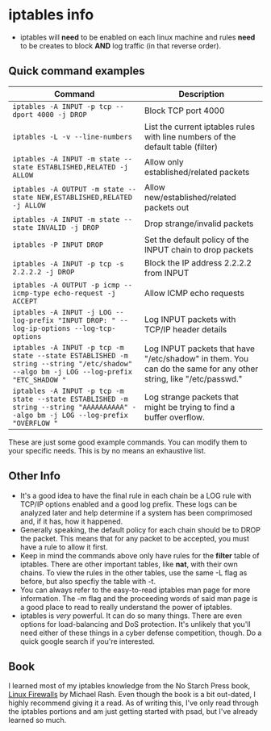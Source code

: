 # iptables info
- iptables will **need** to be enabled on each linux machine and rules **need** to be creates to block **AND** log traffic (in that reverse order). 

## Quick command examples
| Command | Description |
| ----- | ----- |
| `iptables -A INPUT -p tcp --dport 4000 -j DROP` | Block TCP port 4000 |
| `iptables -L -v --line-numbers` | List the current iptables rules with line numbers of the default table (filter) |
| `iptables -A INPUT -m state --state ESTABLISHED,RELATED -j ALLOW` | Allow only established/related packets |
| `iptables -A OUTPUT -m state --state NEW,ESTABLISHED,RELATED -j ALLOW` | Allow new/established/related packets out |
| `iptables -A INPUT -m state --state INVALID -j DROP` | Drop strange/invalid packets |
| `iptables -P INPUT DROP` | Set the default policy of the INPUT chain to drop packets | 
| `iptables -A INPUT -p tcp -s 2.2.2.2 -j DROP` | Block the IP address 2.2.2.2 from INPUT | 
| `iptables -A OUTPUT -p icmp --icmp-type echo-request -j ACCEPT` | Allow ICMP echo requests | 
| `iptables -A INPUT -j LOG --log-prefix "INPUT DROP: " --log-ip-options --log-tcp-options` | Log INPUT packets with TCP/IP header details | 
| `iptables -A INPUT -p tcp -m state --state ESTABLISHED -m string --string "/etc/shadow" --algo bm -j LOG --log-prefix "ETC_SHADOW "` | Log INPUT packets that have "/etc/shadow" in them. You can do the same for any other string, like "/etc/passwd." |
| `iptables -A INPUT -p tcp -m state --state ESTABLISHED -m string --string "AAAAAAAAAA" --algo bm -j LOG --log-prefix "OVERFLOW "` | Log strange packets that might be trying to find a buffer overflow. | 

These are just some good example commands. You can modify them to your specific needs. This is by no means an exhaustive list. 

## Other Info

- It's a good idea to have the final rule in each chain be a LOG rule with TCP/IP options enabled and a good log prefix. These logs can be analyzed later and help determine if a system has been comprimosed and, if it has, how it happened. 
- Generally speaking, the default policy for each chain should be to DROP the packet. This means that for any packet to be accepted, you must have a rule to allow it first. 
- Keep in mind the commands above only have rules for the **filter** table of iptables. There are other important tables, like **nat**, with their own chains. To view the rules in the other tables, use the same -L flag as before, but also specfiy the table with -t. 
- You can always refer to the easy-to-read iptables man page for more information. The -m flag and the proceeding words of said man page is a good place to read to really understand the power of iptables. 
- iptables is *very* powerful. It can do so many things. There are even options for load-balancing and DoS protection. It's unlikely that you'll need either of these things in a cyber defense competition, though. Do a quick google search if you're interested. 

## Book
I learned most of my iptables knowledge from the No Starch Press book, [Linux Firewalls](https://nostarch.com/firewalls.htm) by Michael Rash. Even though the book is a bit out-dated, I highly recommend giving it a read. As of writing this, I've only read through the iptables portions and am just getting started with psad, but I've already learned so much. 

